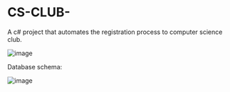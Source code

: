 # CS-CLUB-
A c# project that automates the registration process to computer science club. 

![image](https://user-images.githubusercontent.com/105481794/173206469-7ff25a7c-26d1-4ec1-869a-3af2dbea4a8b.png)

Database schema:

![image](https://user-images.githubusercontent.com/105481794/173206540-61fc5071-47df-4f88-8b04-a112f2a6fe9f.png)
